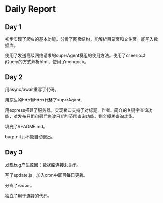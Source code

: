 # Daily Report

## Day 1

初步实现了爬虫的基本功能。分析了网页结构，能解析目录页和文件页。能写入数据库。

使用了发送高级网络请求的superAgent模组的使用方法。使用了cheerio以jQuery的方式解析html。使用了mongodb。

## Day 2

用async/await重写了代码。

用原生的http和https代替了superAgent。

用express搭建了服务器。实现接口支持了对标题、作者、简介的关键字查询功能，对发布日期和最后修改日期的范围查询功能。剩余模糊查询功能。

填充了README.md。

bug: init.js不能自动退出。

## Day 3

发现bug产生原因：数据库连接未关闭。

写了update.js，加入cron中即可每日更新。

分离了router。

独立了用于连接的代码。
